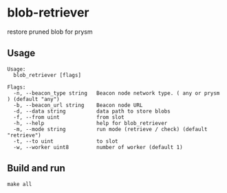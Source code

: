 # blob-retriever
restore pruned blob for prysm

## Usage

```
Usage:
  blob_retriever [flags]

Flags:
  -n, --beacon_type string   Beacon node network type. ( any or prysm ) (default "any")
  -b, --beacon_url string    Beacon node URL
  -d, --data string          data path to store blobs
  -f, --from uint            from slot
  -h, --help                 help for blob_retriever
  -m, --mode string          run mode (retrieve / check) (default "retrieve")
  -t, --to uint              to slot
  -w, --worker uint8         number of worker (default 1)
```

## Build and run

    make all